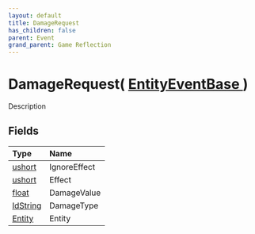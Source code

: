 ```yaml
---
layout: default
title: DamageRequest
has_children: false
parent: Event
grand_parent: Game Reflection
---
```

# DamageRequest( [ EntityEventBase ](/docs/game-reflection/events/entity_event_base) )
Description 

## Fields

| Type | Name |
|:-------------|:--------------|
| [ushort](/docs/game-reflection/enums/ushort) | IgnoreEffect |
| [ushort](/docs/game-reflection/enums/ushort) | Effect |
| [float](/docs/game-reflection/components/float) | DamageValue |
| [IdString](/docs/game-reflection/components/id_string) | DamageType |
| [Entity](/docs/game-reflection/classes/entity) | Entity |

